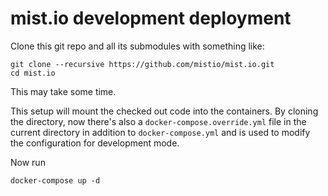 # mist.io development deployment

Clone this git repo and all its submodules with something like:

    git clone --recursive https://github.com/mistio/mist.io.git
    cd mist.io

This may take some time.

This setup will mount the checked out code into the containers. By cloning the
directory, now there's also a `docker-compose.override.yml` file in the current
directory in addition to `docker-compose.yml` and is used to modify the
configuration for development mode.

Now run

    docker-compose up -d
